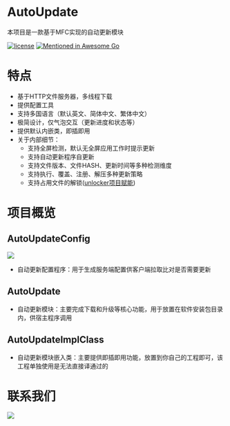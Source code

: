 # AutoUpdate

本项目是一款基于MFC实现的自动更新模块

[![license](https://img.shields.io/badge/license-Apache%202-brightgreen.svg?style=flat)](https://github.com/MFCer/AutoUpdate/blob/master/LICENSE)
[![Mentioned in Awesome Go](https://awesome.re/mentioned-badge.svg)](https://github.com/ExpLife0011/awesome-windows-kernel-security-development#windows-system-programming)


# 特点

- 基于HTTP文件服务器，多线程下载
- 提供配置工具
- 支持多国语言（默认英文、简体中文、繁体中文）
- 极简设计，仅气泡交互（更新进度和状态等）
- 提供默认内嵌类，即插即用
- 关于内部细节：
	- 支持全屏检测，默认无全屏应用工作时提示更新
	- 支持自动更新程序自更新
	- 支持文件版本、文件HASH、更新时间等多种检测维度
	- 支持执行、覆盖、注册、解压多种更新策略
	- 支持占用文件的解锁([unlocker项目赋能](https://github.com/ez8-co/unlocker))

# 项目概览

## AutoUpdateConfig

![](https://github.com/MFCer/AutoUpdate/blob/master/doc/AutoUpdateConfig.jpg)

- 自动更新配置程序：用于生成服务端配置供客户端拉取比对是否需要更新

## AutoUpdate

- 自动更新模块：主要完成下载和升级等核心功能，用于放置在软件安装包目录内，供宿主程序调用

## AutoUpdateImplClass

- 自动更新模块嵌入类：主要提供即插即用功能，放置到你自己的工程即可，该工程单独使用是无法直接译通过的

# 联系我们

<a href="https://jq.qq.com/?_wv=1027&k=5HtUqaf"><img src="https://img.shields.io/badge/QQ群-67010755-blue.svg" /></a>
